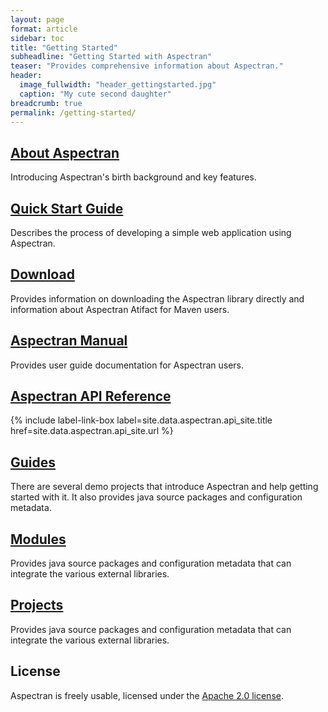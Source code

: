 ```yaml
---
layout: page
format: article
sidebar: toc
title: "Getting Started"
subheadline: "Getting Started with Aspectran"
teaser: "Provides comprehensive information about Aspectran."
header:
  image_fullwidth: "header_gettingstarted.jpg"
  caption: "My cute second daughter"
breadcrumb: true
permalink: /getting-started/
---
```


## [About Aspectran](/info/)
Introducing Aspectran's birth background and key features.

## [Quick Start Guide](/getting-started/quickstart/)
Describes the process of developing a simple web application using Aspectran.

## [Download](/getting-started/download/)
Provides information on downloading the Aspectran library directly and information about Aspectran Atifact for Maven users.

## [Aspectran Manual](/docs/manual/)
Provides user guide documentation for Aspectran users.

## [Aspectran API Reference](/docs/api/)
{% include label-link-box label=site.data.aspectran.api_site.title href=site.data.aspectran.api_site.url %}

## [Guides](/guides/)
There are several demo projects that introduce Aspectran and help getting started with it.
It also provides java source packages and configuration metadata. 

## [Modules](/modules/)
Provides java source packages and configuration metadata that can integrate the various external libraries.

## [Projects](/projects/)
Provides java source packages and configuration metadata that can integrate the various external libraries.

## License
Aspectran is freely usable, licensed under the [Apache 2.0 license](http://www.apache.org/licenses/LICENSE-2.0).
